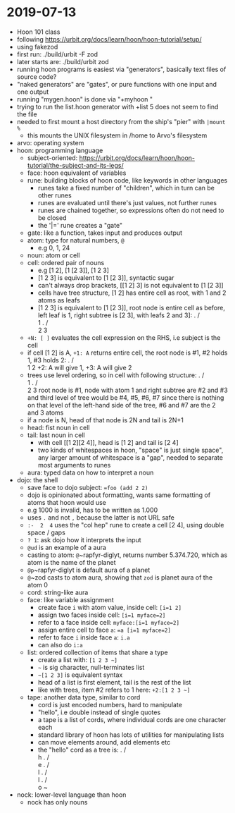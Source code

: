 # 2019-07-13

- Hoon 101 class
- following https://urbit.org/docs/learn/hoon/hoon-tutorial/setup/
- using fakezod 
- first run: ./build/urbit -F zod
- later starts are: ./build/urbit zod
- running hoon programs is easiest via "generators", basically text files of source code?
- "naked generators" are "gates", or pure functions with one input and one output
- running "mygen.hoon" is done via "+myhoon <argument>"
- trying to run the list.hoon generator with +list 5 does not seem to find the file
- needed to first mount a host directory from the ship's "pier" with `|mount %`
  - this mounts the UNIX filesystem in <ship>/home to Arvo's filesystem
- arvo: operating system
- hoon: programming language
  - subject-oriented: https://urbit.org/docs/learn/hoon/hoon-tutorial/the-subject-and-its-legs/
  - face: hoon equivalent of variables
  - rune: building blocks of hoon code, like keywords in other languages
    - runes take a fixed number of "children", which in turn can be other runes
    - runes are evaluated until there's just values, not further runes
    - runes are chained together, so expressions often do not need to be closed
    - the '|=' rune creates a "gate"
  - gate: like a function, takes input and produces output
  - atom: type for natural numbers, `@`
    - e.g 0, 1, 24
  - noun: atom or cell
  - cell: ordered pair of nouns
    - e.g [1 2], [1 [2 3]], [1 2 3]
    - [1 2 3] is equivalent to [1 [2 3]], syntactic sugar
    - can't always drop brackets, [[1 2] 3] is not equivalent to [1 [2 3]]
    - cells have tree structure, [1 2] has entire cell as root, with 1 and 2 atoms as leafs
    - [1 2 3] is equivalent to [1 [2 3]], root node is entire cell as before, left leaf is 1,
      right subtree is [2 3], with leafs 2 and 3]:
      .
     / \
    1   .
       / \
      2   3
   - `+N: [ ]` evaluates the cell expression on the RHS, i.e subject is the cell
   - if cell [1 2] is A, `+1: A` returns entire cell, the root node is #1, #2 holds 1, #3 holds 2:
     .
    / \
   1   2
     +2: A will give 1, +3: A will give 2
   - trees use level ordering, so in cell with following structure:
      .
     / \
    1   .
       / \
      2   3
     root node is #1, node with atom 1 and right subtree are #2 and #3
     and third level of tree would be #4, #5, #6, #7
     since there is nothing on that level of the left-hand side of the tree,
     #6 and #7 are the 2 and 3 atoms
  - if a node is N, head of that node is 2N and tail is 2N+1
  - head: fist noun in cell
  - tail: last noun in cell
    - with cell [[1 2][2 4]], head is [1 2] and tail is [2 4]
    - two kinds of whitespaces in hoon, "space" is just single space", any larger amount of
      whitespace is a "gap", needed to separate most arguments to runes
  - aura: typed data on how to interpret a noun 
- dojo: the shell 
  - save face to dojo subject: `=foo (add 2 2)`
  - dojo is opinionated about formatting, wants same formatting of atoms that hoon would use
  - e.g 1000 is invalid, has to be written as 1.000
  - uses `.` and not `,` because the latter is not URL safe
  - `:-  2  4` uses the "col hep" rune to create a cell [2 4], using double space / gaps
  - `? 1`: ask dojo how it interprets the input
  - `@ud` is an example of a aura
  - casting to atom: `@`~rapfyr-diglyt, returns number 5.374.720, which as atom is the name
    of the planet
  - `@p`~rapfyr-diglyt is default aura of a planet
  - `@`~zod casts to atom aura, showing that `zod` is planet aura of the atom 0
  - cord: string-like aura
  - face: like variable assignment
    - create face `i` with atom value, inside cell: `[i=1 2]`
    - assign two faces inside cell: `[i=1 myface=2]`
    - refer to a face inside cell: `myface:[i=1 myface=2]`
    - assign entire cell to face `a`: `=a [i=1 myface=2]`
    - refer to face `i` inside face `a`: `i.a`
    - can also do `i:a`
  - list: ordered collection of items that share a type
    - create a list with: `[1 2 3 ~]`
    - `~` is sig character, null-terminates list
    - `~[1 2 3]` is equivalent syntax
    - head of a list is first element, tail is the rest of the list
    - like with trees, item #2 refers to 1 here: `+2:[1 2 3 ~]`
  - tape: another data type, similar to cord
    - cord is just encoded numbers, hard to manipulate
    - "hello", i.e double instead of single quotes
    - a tape is a list of cords, where individual cords are one character each
    - standard library of hoon has lots of utilities for manipulating lists
    - can move elements around, add elements etc
    - the "hello" cord as a tree is:
      .
     / \
    h   .
       / \
      e   .
         / \
        l   .
           / \
          l   .
             / \
            o   ~
- nock: lower-level language than hoon
  - nock has only nouns

